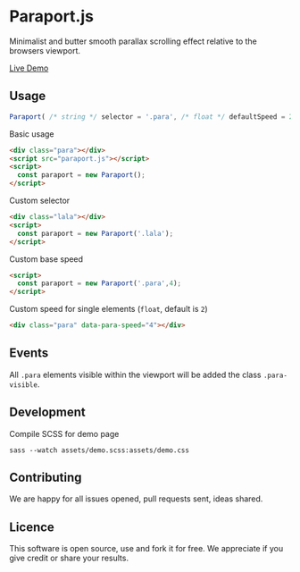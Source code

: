 # Paraport.js

Minimalist and butter smooth parallax scrolling effect relative to the browsers viewport.

[Live Demo](https://encoding-group.github.io/paraport/)

## Usage

```js
Paraport( /* string */ selector = '.para', /* float */ defaultSpeed = 2);
```

Basic usage
```html
<div class="para"></div>
<script src="paraport.js"></script>
<script>
  const paraport = new Paraport();
</script>
```

Custom selector
```html
<div class="lala"></div>
<script>
  const paraport = new Paraport('.lala');
</script>
```

Custom base speed
```html
<script>
  const paraport = new Paraport('.para',4);
</script>
```

Custom speed for single elements (`float`, default is `2`)
```html
<div class="para" data-para-speed="4"></div>
```

## Events
All `.para` elements visible within the viewport will be added the class `.para-visible`.

## Development
Compile SCSS for demo page
```
sass --watch assets/demo.scss:assets/demo.css
```

## Contributing
We are happy for all issues opened, pull requests sent, ideas shared.

## Licence
This software is open source, use and fork it for free. We appreciate if you give credit or share your results.
